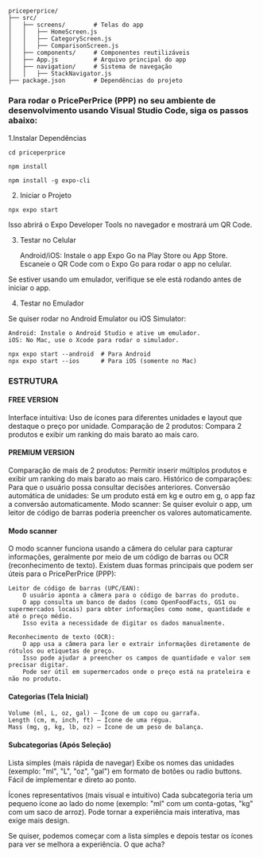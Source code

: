 ## 

```
priceperprice/
├── src/
│   ├── screens/        # Telas do app
│   │   ├── HomeScreen.js
│   │   ├── CategoryScreen.js
│   │   ├── ComparisonScreen.js
│   ├── components/     # Componentes reutilizáveis
│   ├── App.js          # Arquivo principal do app
│   ├── navigation/     # Sistema de navegação
│   │   ├── StackNavigator.js
├── package.json        # Dependências do projeto
```

### Para rodar o PricePerPrice (PPP) no seu ambiente de desenvolvimento usando Visual Studio Code, siga os passos abaixo:


1.Instalar Dependências

```
cd priceperprice
```

```
npm install
```

```
npm install -g expo-cli
```

2. Iniciar o Projeto
```
npx expo start
```
Isso abrirá o Expo Developer Tools no navegador e mostrará um QR Code.


3. Testar no Celular

    Android/iOS: Instale o app Expo Go na Play Store ou App Store.
    Escaneie o QR Code com o Expo Go para rodar o app no celular.

Se estiver usando um emulador, verifique se ele está rodando antes de iniciar o app.

4. Testar no Emulador

Se quiser rodar no Android Emulator ou iOS Simulator:

    Android: Instale o Android Studio e ative um emulador.
    iOS: No Mac, use o Xcode para rodar o simulador.
```
npx expo start --android  # Para Android
npx expo start --ios      # Para iOS (somente no Mac)
```


### ESTRUTURA  

#### FREE VERSION
Interface intuitiva: Uso de ícones para diferentes unidades e layout que destaque o preço por unidade.
Comparação de 2 produtos: Compara 2 produtos e exibir um ranking do mais barato ao mais caro.


#### PREMIUM VERSION
Comparação de mais de 2 produtos: Permitir inserir múltiplos produtos e exibir um ranking do mais barato ao mais caro.
Histórico de comparações: Para que o usuário possa consultar decisões anteriores.
Conversão automática de unidades: Se um produto está em kg e outro em g, o app faz a conversão automaticamente.
Modo scanner: Se quiser evoluir o app, um leitor de código de barras poderia preencher os valores automaticamente.

#### Modo scanner
O modo scanner funciona usando a câmera do celular para capturar informações, geralmente por meio de um código de barras ou OCR (reconhecimento de texto). Existem duas formas principais que podem ser úteis para o PricePerPrice (PPP):

    Leitor de código de barras (UPC/EAN):
        O usuário aponta a câmera para o código de barras do produto.
        O app consulta um banco de dados (como OpenFoodFacts, GS1 ou supermercados locais) para obter informações como nome, quantidade e até o preço médio.
        Isso evita a necessidade de digitar os dados manualmente.

    Reconhecimento de texto (OCR):
        O app usa a câmera para ler e extrair informações diretamente de rótulos ou etiquetas de preço.
        Isso pode ajudar a preencher os campos de quantidade e valor sem precisar digitar.
        Pode ser útil em supermercados onde o preço está na prateleira e não no produto.


#### Categorias (Tela Inicial)

    Volume (ml, L, oz, gal) – Ícone de um copo ou garrafa.
    Length (cm, m, inch, ft) – Ícone de uma régua.
    Mass (mg, g, kg, lb, oz) – Ícone de um peso de balança.

#### Subcategorias (Após Seleção)


Lista simples (mais rápida de navegar)
        Exibe os nomes das unidades (exemplo: "ml", "L", "oz", "gal") em formato de botões ou radio buttons.
        Fácil de implementar e direto ao ponto.


Ícones representativos (mais visual e intuitivo)
        Cada subcategoria teria um pequeno ícone ao lado do nome (exemplo: "ml" com um conta-gotas, "kg" com um saco de arroz).
        Pode tornar a experiência mais interativa, mas exige mais design.

Se quiser, podemos começar com a lista simples e depois testar os ícones para ver se melhora a experiência. O que acha?